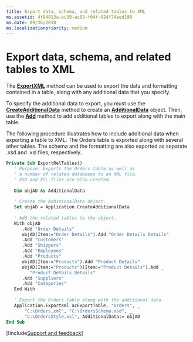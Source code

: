 ```yaml
---
title: Export data, schema, and related tables to XML
ms.assetid: 4f84813a-bc39-ac03-f04f-624f74eed190
ms.date: 09/26/2018
ms.localizationpriority: medium
---
```



# Export data, schema, and related tables to XML

The **[ExportXML](../../../api/Access.Application.ExportXML.md)** method can be used to export the data and formatting contained in a table, along with any additional data that you specify.

To specify the additional data to export, you must use the **[CreateAdditionalData](../../../api/Access.Application.CreateAdditionalData.md)** method to create an **[AdditionalData](../../../api/Access.AdditionalData.md)** object. Then, use the **[Add](../../../api/Access.AdditionalData.Add.md)** method to add additional tables to export along with the main table.

The following procedure illustrates how to include additional data when exporting a table to XML. The Orders table is exported along with several other tables. The schema and the formatting are also exported as separate .xsd and .xsl files, respectively.

```vb
Private Sub ExportRelTables() 
   ' Purpose: Exports the Orders table as well as  
   ' a number of related databases to an XML file. 
   ' XSD and XSL files are also created. 
 
   Dim objAD As AdditionalData 
 
   ' Create the AdditionalData object. 
   Set objAD = Application.CreateAdditionalData 
 
   ' Add the related tables to the object. 
   With objAD 
      .Add "Order Details" 
      objAD(Item:="Order Details").Add "Order Details Details" 
      .Add "Customers" 
      .Add "Shippers" 
      .Add "Employees" 
      .Add "Products" 
      objAD(Item:="Products").Add "Product Details" 
      objAD(Item:="Products")(Item:="Product Details").Add _ 
         "Product Details Details" 
      .Add "Suppliers" 
      .Add "Categories" 
   End With 
 
   ' Export the Orders table along with the additional data. 
   Application.ExportXml acExportTable, "Orders", _ 
       "C:\Orders.xml", "C:\OrdersSchema.xsd", _ 
       "C:\OrdersStyle.xsl", AdditionalData:= objAD 
End Sub
```

[!include[Support and feedback](~/includes/feedback-boilerplate.md)]